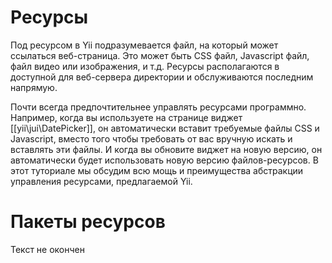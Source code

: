 Ресурсы
==========

Под ресурсом в Yii подразумевается файл, на который может ссылаться веб-страница. Это может быть CSS файл, Javascript файл, файл видео или изображения, и т.д. Ресурсы располагаются в доступной для веб-сервера директории и обслуживаются последним напрямую.

Почти всегда предпочтительнее управлять ресурсами программно. Например, когда вы используете на странице виджет [[yii\jui\DatePicker]], он автоматически вставит требуемые файлы CSS и Javascript, вместо того чтобы требовать от вас вручную искать и вставлять эти файлы. И когда вы обновите виджет на новую версию, он автоматически будет использовать новую версию файлов-ресурсов. В этот туториале мы обсудим всю мощь и преимущества абстракции управления ресурсами, предлагаемой Yii.

Пакеты ресурсов
==========

Текст не окончен



